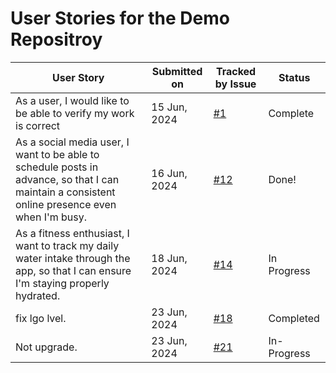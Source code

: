 # User Stories for the Demo Repositroy

| User Story | Submitted on | Tracked by Issue | Status |
|------------|--------------|------------------|--------|
| As a user, I would like to be able to verify my work is correct | 15 Jun, 2024 | [#1](https://github.com/org/demo-repository/issues/11) | Complete |
| As a social media user, I want to be able to schedule posts in advance, so that I can maintain a consistent online presence even when I'm busy. | 16 Jun, 2024 | [#12](https://github.com/org/demo-repository/issues/12) | Done! |
| As a fitness enthusiast, I want to track my daily water intake through the app, so that I can ensure I'm staying properly hydrated. | 18 Jun, 2024 | [#14](https://github.com/org/demo-repository/issues/14) | In Progress |
| fix lgo lvel. | 23 Jun, 2024 | [#18](https://github.com/greekosystem/demo-repository/issues/18) | Completed |
| Not upgrade. | 23 Jun, 2024 | [#21](https://github.com/greekosystem/demo-repository/issues/21) | In-Progress |
